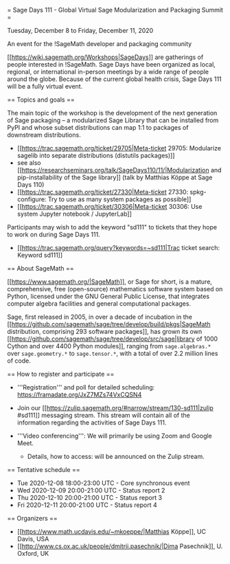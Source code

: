 = Sage Days 111 - Global Virtual Sage Modularization and Packaging Summit =

Tuesday, December 8 to Friday, December 11, 2020

An event for the !SageMath developer and packaging community

[[https://wiki.sagemath.org/Workshops|SageDays]] are gatherings of people interested in !SageMath. Sage Days have been organized as local, regional, or international in-person meetings by a wide range of people around the globe.  Because of the current global health crisis, Sage Days 111 will be a fully virtual event.

== Topics and goals ==

The main topic of the workshop is the development of the next generation of Sage packaging – a modularized Sage Library that can be installed from PyPI and whose subset distributions can map 1:1 to packages of downstream distributions.

 * [[https://trac.sagemath.org/ticket/29705|Meta-ticket 29705: Modularize sagelib into separate distributions (distutils packages)]]
 * see also [[https://researchseminars.org/talk/SageDays110/11/|Modularization and pip-installability of the Sage library]] (talk by Matthias Köppe at Sage Days 110)
 * [[https://trac.sagemath.org/ticket/27330|Meta-ticket 27330: spkg-configure: Try to use as many system packages as possible]]
 * [[https://trac.sagemath.org/ticket/30306|Meta-ticket 30306: Use system Jupyter notebook / JupyterLab]]

Participants may wish to add the keyword "sd111" to tickets that they hope to work on during Sage Days 111.

 * [[https://trac.sagemath.org/query?keywords=~sd111|Trac ticket search: Keyword sd111]]

== About SageMath ==

[[https://www.sagemath.org/|SageMath]], or Sage for short, is a mature, comprehensive, free (open-source) mathematics software system based on Python, licensed under the GNU General Public License, that integrates computer algebra facilities and general computational packages. 

Sage, first released in 2005, in over a decade of incubation in the  [[https://github.com/sagemath/sage/tree/develop/build/pkgs|SageMath distribution, comprising 293 software packages]], has grown its own [[https://github.com/sagemath/sage/tree/develop/src/sage|library of 1000 Cython and over 4400 Python modules]], ranging from `sage.algebras.*` over `sage.geometry.*` to `sage.tensor.*`, with a total of over 2.2 million lines of code.  

== How to register and participate ==

 * '''Registration''' and poll for detailed scheduling: https://framadate.org/JxZ7MZs74VxCQSN4

 * Join our [[https://zulip.sagemath.org/#narrow/stream/130-sd111|zulip #sd111]] messaging stream. This stream will contain all of the information regarding the activities of Sage Days 111.

 * '''Video conferencing''': We will primarily be using Zoom and Google Meet. 

   * Details, how to access: will be announced on the Zulip stream.

== Tentative schedule ==

 * Tue 2020-12-08 18:00-23:00 UTC - Core synchronous event
 * Wed 2020-12-09 20:00-21:00 UTC - Status report 2
 * Thu 2020-12-10 20:00-21:00 UTC - Status report 3
 * Fri 2020-12-11 20:00-21:00 UTC - Status report 4

== Organizers ==

 * [[https://www.math.ucdavis.edu/~mkoeppe/|Matthias Köppe]], UC Davis, USA
 * [[http://www.cs.ox.ac.uk/people/dmitrii.pasechnik/|Dima Pasechnik]], U. Oxford, UK
